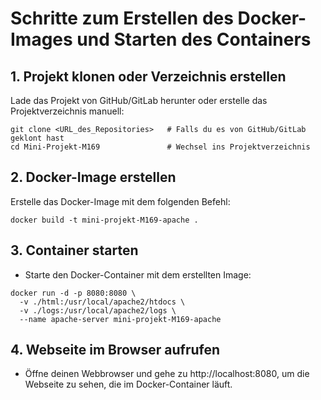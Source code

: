 # Schritte zum Erstellen des Docker-Images und Starten des Containers
## 1. Projekt klonen oder Verzeichnis erstellen
Lade das Projekt von GitHub/GitLab herunter oder erstelle das Projektverzeichnis manuell:

```
git clone <URL_des_Repositories>   # Falls du es von GitHub/GitLab geklont hast
cd Mini-Projekt-M169               # Wechsel ins Projektverzeichnis
```
## 2. Docker-Image erstellen
Erstelle das Docker-Image mit dem folgenden Befehl:

```
docker build -t mini-projekt-M169-apache .
```
## 3. Container starten
- Starte den Docker-Container mit dem erstellten Image:
```
docker run -d -p 8080:8080 \
  -v ./html:/usr/local/apache2/htdocs \
  -v ./logs:/usr/local/apache2/logs \
  --name apache-server mini-projekt-M169-apache
```
## 4. Webseite im Browser aufrufen
- Öffne deinen Webbrowser und gehe zu http://localhost:8080, um die Webseite zu sehen, die im Docker-Container läuft.
